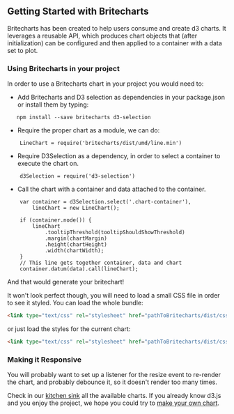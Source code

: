## Getting Started with Britecharts

Britecharts has been created to help users consume and create d3 charts. It leverages a reusable API, which produces chart objects that (after initialization) can be configured and then applied to a container with a data set to plot.

### Using Britecharts in your project

In order to use a Britecharts chart in your project you would need to:

- Add Britecharts and D3 selection as dependencies in your package.json or install them by typing:
```
   npm install --save britecharts d3-selection
```
- Require the proper chart as a module, we can do:
```
    LineChart = require('britecharts/dist/umd/line.min')
```
- Require D3Selection as a dependency, in order to select a container to execute the chart on.
```
    d3Selection = require('d3-selection')
```
- Call the chart with a container and data attached to the container.
```
    var container = d3Selection.select('.chart-container'),
        lineChart = new LineChart();

    if (container.node()) {
        lineChart
            .tooltipThreshold(tooltipShouldShowThreshold)
            .margin(chartMargin)
            .height(chartHeight)
            .width(chartWidth);
    }
    // This line gets together container, data and chart
    container.datum(data).call(lineChart);
```
And that would generate your britechart!

It won't look perfect though, you will need to load a small CSS file in order to see it styled. You can load the whole bundle:
```html
<link type="text/css" rel="stylesheet" href="pathToBritecharts/dist/css/britecharts.min.css">
```
or just load the styles for the current chart:
```html
<link type="text/css" rel="stylesheet" href="pathToBritecharts/dist/css/charts/line.css">
```

### Making it Responsive
You will probably want to set up a listener for the resize event to re-render the chart, and probably debounce it, so it doesn't render too many times.

Check in our [kitchen sink][demos] all the available charts. If you already know d3.js and you enjoy the project, we hope you could try to [make your own chart][contribute].


[demos]: http://eventbrite.github.io/britecharts/tutorial-kitchen-sink.html
[contribute]: https://github.com/eventbrite/britecharts/blob/master/CONTRIBUTING.md
